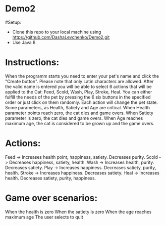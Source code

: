 # Demo2

#Setup:
- Clone this repo to your local machine using https://github.com/DashaLevchenko/Demo2.git
- Use Java 8

# Instructions:
When the programm starts you need to enter your pet's name and click the "Create button". Please note that only Latin characters are allowed.
After the valid name is entered you will be able to select 6 actions that will be applied to the Cat: Feed, Scold, Wash, Play, Stroke, Heal. You can either fulfill the needs of the pet by pressing the 6 six buttons in the specified order or just click on them randomly. Each action will change the pet state.
Some parameters, as Health, Satiety and Age are critical. When Health parameter points reach zero, the cat dies and game overs. When Satiety parameter is zero, the cat dies and game overs. When Age reaches maximum age, the cat is considered to be grown up and the game overs.

# Actions:
Feed -> Increases health point, happiness, satiety. Decreases purity.
Scold -> Decreases happiness, satiety, health.
Wash -> Increases health, purity. Decreases satiety.
Play -> Increases happiness. Decreases satiety, purity, health.
Stroke -> Increases happiness. Decreases satiety.
Heal -> Increases health. Decreases satiety, purity, happiness.

# Game over scenarios:
When the health is zero
When the satiety is zero
When the age reaches maximum age
The user selects to quit
